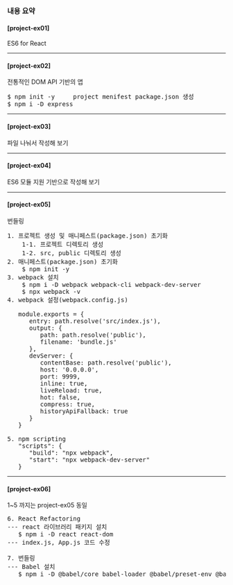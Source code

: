 ### 내용 요약

#### [project-ex01]
ES6 for React

- - -

#### [project-ex02]
   전통적인 DOM API 기반의 앱
<pre>
$ npm init -y     project menifest package.json 생성
$ npm i -D express
</pre>

- - -

#### [project-ex03]
   파일 나눠서 작성해 보기

- - -

#### [project-ex04]
   ES6 모듈 지원 기반으로 작성해 보기

- - -

#### [project-ex05]
   번들링 
<pre>
1. 프로젝트 생성 및 매니페스트(package.json) 초기화
    1-1. 프로젝트 디렉토리 생성
    1-2. src, public 디렉토리 생성
2. 매니페스트(package.json) 초기화
    $ npm init -y
3. webpack 설치
    $ npm i -D webpack webpack-cli webpack-dev-server
    $ npx webpack -v
4. webpack 설정(webpack.config.js)

   module.exports = {
      entry: path.resolve('src/index.js'),
      output: {
         path: path.resolve('public'),
         filename: 'bundle.js'
      },
      devServer: {
         contentBase: path.resolve('public'),
         host: '0.0.0.0',
         port: 9999,
         inline: true,
         liveReload: true,
         hot: false,
         compress: true,
         historyApiFallback: true
      }
   }

5. npm scripting
   "scripts": {
      "build": "npx webpack",
      "start": "npx webpack-dev-server"
   }
</pre>

- - -

#### [project-ex06]
1~5 까지는 project-ex05 동일
<pre>
6. React Refactoring
--- react 라이브러리 패키지 설치
   $ npm i -D react react-dom
--- index.js, App.js 코드 수정

7. 번들링
--- Babel 설치
   $ npm i -D @babel/core babel-loader @babel/preset-env @babel/preset-react
</pre>


